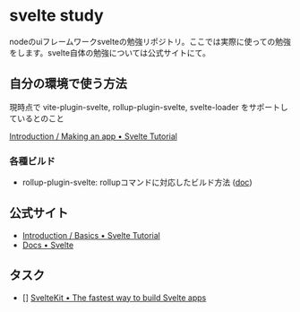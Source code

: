 # svelte study

nodeのuiフレームワークsvelteの勉強リポジトリ。ここでは実際に使っての勉強をします。svelte自体の勉強については公式サイトにて。

## 自分の環境で使う方法

現時点で vite-plugin-svelte, rollup-plugin-svelte, svelte-loader をサポートしているとのこと

[Introduction / Making an app • Svelte Tutorial](https://svelte.jp/tutorial/making-an-app)

### 各種ビルド

- rollup-plugin-svelte: rollupコマンドに対応したビルド方法 ([doc](./rollup-svelte/README.md))

## 公式サイト

- [Introduction / Basics • Svelte Tutorial](https://svelte.dev/tutorial/basics)
- [Docs • Svelte](https://svelte.dev/docs)

## タスク

- [] [SvelteKit • The fastest way to build Svelte apps](https://kit.svelte.dev/)
